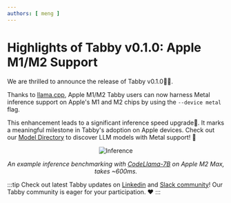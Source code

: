 ```yaml
---
authors: [ meng ]
---
```

# Highlights of Tabby v0.1.0: Apple M1/M2 Support
We are thrilled to announce the release of Tabby v0.1.0👏🏻.

Thanks to [llama.cpp](https://github.com/ggerganov/llama.cpp), Apple M1/M2 Tabby users can now harness Metal inference support on Apple's M1 and M2 chips by using the `--device metal` flag.

This enhancement leads to a significant inference speed upgrade🚀. It marks a meaningful milestone in Tabby's adoption on Apple devices. Check out our [Model Directory](/docs/models) to discover LLM models with Metal support! 🎁

<center>

![Inference](./inference.png)

*An example inference benchmarking with [CodeLlama-7B](https://huggingface.co/TabbyML/CodeLlama-7B) on Apple M2 Max, takes ~600ms.*

</center>

:::tip
Check out latest Tabby updates on [Linkedin](https://www.linkedin.com/company/tabbyml/) and [Slack community](https://join.slack.com/t/tabbycommunity/shared_invite/zt-1xeiddizp-bciR2RtFTaJ37RBxr8VxpA)! Our Tabby community is eager for your participation. ❤️ 
:::
